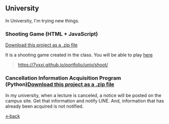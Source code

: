 ## University

In University, I'm trying new things.

### Shooting Game (HTML + JavaScript)
<a class="zip_download_link" href="https://github.com/7vXXi/portfolio/raw/master/univ/shooting.zip">Download this project as a .zip file</a>

It is a shooting game created in the class.
You will be able to play [here](https://7vxxi.github.io/portfolio/univ/shoot/)
>https://7vxxi.github.io/portfolio/univ/shoot/


### Cancellation Information Acquisition Program (Python)<a class="zip_download_link" href="https://github.com/7vXXi/portfolio/raw/master/univ/Notify.zip">Download this project as a .zip file</a>

In my university, when a lecture is canceled, a notice will be posted on the campus site.
Get that information and notify LINE. And, information that has already been acquired is not notified.


[←back](https://7vxxi.github.io/portfolio/)
